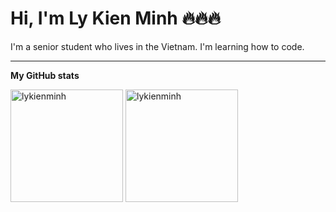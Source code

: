 # Hi, I'm Ly Kien Minh 🔥🔥🔥

I'm a senior student who lives in the Vietnam. I'm learning how to code.

---

**My GitHub stats**

<p align="left">
  <img height="180em" src="https://github-readme-stats.vercel.app/api?username=lykienminh&show_icons=true&locale=en&hide_border=true" alt="lykienminh" />
  <img height="180em" src="https://github-readme-stats.vercel.app/api/top-langs?username=lykienminh&show_icons=true&locale=en&layout=compact&hide_border=true" alt="lykienminh"/>
  </span>
</p>

<!-- 🔥 -->
